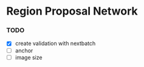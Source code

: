 # Region Proposal Network
### TODO
- [x] create validation with nextbatch
- [ ] anchor
- [ ] image size
